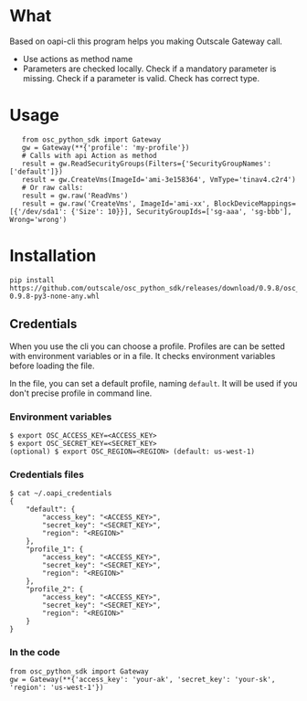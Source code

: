 # What
Based on oapi-cli this program helps you making Outscale Gateway call.
- Use actions as method name
- Parameters are checked locally. Check if a mandatory parameter is missing. Check if a parameter is valid. Check has correct type.


# Usage
       from osc_python_sdk import Gateway
       gw = Gateway(**{'profile': 'my-profile'})
       # Calls with api Action as method
       result = gw.ReadSecurityGroups(Filters={'SecurityGroupNames': ['default']})
       result = gw.CreateVms(ImageId='ami-3e158364', VmType='tinav4.c2r4')
       # Or raw calls:
       result = gw.raw('ReadVms')
       result = gw.raw('CreateVms', ImageId='ami-xx', BlockDeviceMappings=[{'/dev/sda1': {'Size': 10}}], SecurityGroupIds=['sg-aaa', 'sg-bbb'], Wrong='wrong')




# Installation
    pip install https://github.com/outscale/osc_python_sdk/releases/download/0.9.8/osc_python_sdk-0.9.8-py3-none-any.whl

## Credentials

When you use the cli you can choose a profile. Profiles are can be setted with environment variables or in a file.
It checks environment variables before loading the file.

In the file, you can set a default profile, naming `default`. It will be used if you don't precise profile in command line.

### Environment variables

    $ export OSC_ACCESS_KEY=<ACCESS_KEY>
    $ export OSC_SECRET_KEY=<SECRET_KEY>
    (optional) $ export OSC_REGION=<REGION> (default: us-west-1)

### Credentials files

    $ cat ~/.oapi_credentials
    {
        "default": {
            "access_key": "<ACCESS_KEY>",
            "secret_key": "<SECRET_KEY>",
            "region": "<REGION>"
        },
        "profile_1": {
            "access_key": "<ACCESS_KEY>",
            "secret_key": "<SECRET_KEY>",
            "region": "<REGION>"
        },
        "profile_2": {
            "access_key": "<ACCESS_KEY>",
            "secret_key": "<SECRET_KEY>",
            "region": "<REGION>"
        }
    }

### In the code

    from osc_python_sdk import Gateway
    gw = Gateway(**{'access_key': 'your-ak', 'secret_key': 'your-sk', 'region': 'us-west-1'})

